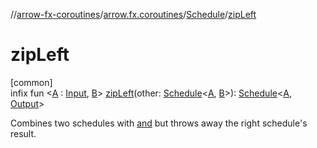 //[arrow-fx-coroutines](../../../index.md)/[arrow.fx.coroutines](../index.md)/[Schedule](index.md)/[zipLeft](zip-left.md)

# zipLeft

[common]\
infix fun &lt;[A](zip-left.md) : [Input](index.md), [B](zip-left.md)&gt; [zipLeft](zip-left.md)(other: [Schedule](index.md)&lt;[A](zip-left.md), [B](zip-left.md)&gt;): [Schedule](index.md)&lt;[A](zip-left.md), [Output](index.md)&gt;

Combines two schedules with [and](and.md) but throws away the right schedule's result.
